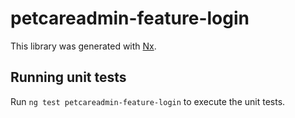 # petcareadmin-feature-login

This library was generated with [Nx](https://nx.dev).

## Running unit tests

Run `ng test petcareadmin-feature-login` to execute the unit tests.
